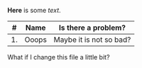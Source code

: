**Here** is some *text*. 

| #   | Name  |  Is there a problem?|
| --- | ----- | ----- |
| 1.  | Ooops | Maybe it is not so bad? |

What if I change this file a little bit?
